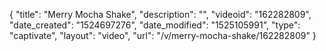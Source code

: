 {
    "title": "Merry Mocha Shake",
    "description": "",
    "videoid": "162282809",
    "date_created": "1524697276",
    "date_modified": "1525105991",
    "type": "captivate",
    "layout": "video",
    "url": "\/v\/merry-mocha-shake\/162282809"
}